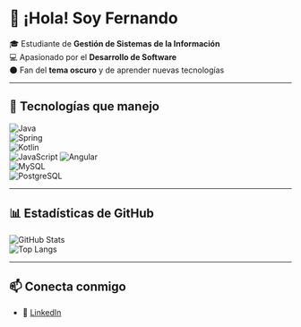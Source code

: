 # 👋 ¡Hola! Soy Fernando  

🎓 Estudiante de **Gestión de Sistemas de la Información**  
💻 Apasionado por el **Desarrollo de Software**  
🌑 Fan del **tema oscuro** y de aprender nuevas tecnologías  

---

## 🚀 Tecnologías que manejo

![Java](https://img.shields.io/badge/Java-%23ED8B00.svg?style=for-the-badge&logo=java&logoColor=white)  
![Spring](https://img.shields.io/badge/Spring-%236DB33F.svg?style=for-the-badge&logo=spring&logoColor=white)  
![Kotlin](https://img.shields.io/badge/Kotlin-%230095D5.svg?style=for-the-badge&logo=kotlin&logoColor=white)  
![JavaScript](https://img.shields.io/badge/JavaScript-%23F7DF1E.svg?style=for-the-badge&logo=javascript&logoColor=black)
![Angular](https://img.shields.io/badge/Angular-%23DD0031.svg?style=for-the-badge&logo=angular&logoColor=white)  
![MySQL](https://img.shields.io/badge/MySQL-%2300f.svg?style=for-the-badge&logo=mysql&logoColor=white)  
![PostgreSQL](https://img.shields.io/badge/PostgreSQL-%23336791.svg?style=for-the-badge&logo=postgresql&logoColor=white)  

---

## 📊 Estadísticas de GitHub

![GitHub Stats](https://github-readme-stats.vercel.app/api?username=FFULLDEV&show_icons=true&theme=tokyonight)  
![Top Langs](https://github-readme-stats.vercel.app/api/top-langs/?username=FFULLDEV&layout=compact&theme=tokyonight)  

---

## 📫 Conecta conmigo
- 💼 [LinkedIn](https://www.linkedin.com/in/fmab?utm_source=share&utm_campaign=share_via&utm_content=profile&utm_medium=android_app)


